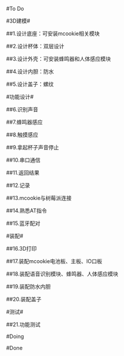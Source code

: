 #To Do

#3D建模#

##1.设计底座：可安装mcookie相关模块

##2.设计杯体：双层设计

##3.设计外壳：可安装蜂鸣器和人体感应模块

##4.设计内胆：防水

##5.设计盖子：螺纹

#功能设计#

##6.识别声音

##7.蜂鸣器感应

##8.触摸感应

##9.拿起杯子声音停止

##10.串口通信

##11.返回结果

##12.记录

##13.mcookie与树莓派连接

##14.熟悉AT指令

##15.蓝牙配对

#装配#

##16.3D打印

##17.装配mcookie电池板、主板、IO口板

##18.装配语音识别模块、蜂鸣器、人体感应模块

##19.装配防水内胆

##20.装配盖子

#测试#

##21.功能测试

#Doing


#Done

